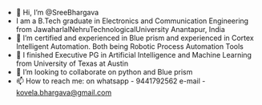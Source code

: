 - 👋 Hi, I’m @SreeBhargava
-  I am a B.Tech graduate in Electronics and Communication Engineering from JawaharlalNehruTechnologicalUniversity Anantapur, India
- 👀 I’m certified and experienced in Blue prism and experienced in Cortex Intelligent Automation. Both being Robotic Process Automation Tools
- 🌱 I finished Executive PG in Artificial Intelligence and Machine Learning from University of Texas at Austin
- 💞️ I’m looking to collaborate on python and Blue prism
- 📫 How to reach me:   on whatsapp - 9441792562
                         e-mail - kovela.bhargava@gmail.com
<!---
SreeBhargava/SreeBhargava is a ✨ special ✨ repository because its `README.md` (this file) appears on your GitHub profile.
You can click the Preview link to take a look at your changes.
--->
